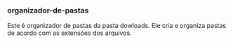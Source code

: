### organizador-de-pastas

Este é organizador de pastas da pasta dowloads. Ele cria e organiza pastas de acordo com as extensões dos arquivos.
